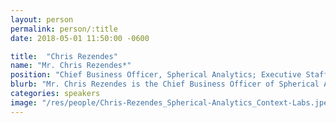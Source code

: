 ```yaml
---
layout: person
permalink: person/:title
date: 2018-05-01 11:50:00 -0600

title:  "Chris Rezendes"
name: "Mr. Chris Rezendes*"
position: "Chief Business Officer, Spherical Analytics; Executive Staff, Context Labs"
blurb: "Mr. Chris Rezendes is the Chief Business Officer of Spherical Analytics"
categories: speakers
image: "/res/people/Chris-Rezendes_Spherical-Analytics_Context-Labs.jpeg"
---
```

